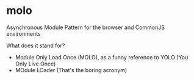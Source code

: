 molo
====

Asynchronous Module Pattern for the browser and CommonJS environments

What does it stand for?
* Module Only Load Once (MOLO), as a funny reference to YOLO (You Only Live Once)
* MOdule LOader (That's the boring acronym)
